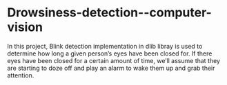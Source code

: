 # Drowsiness-detection--computer-vision
In this project, Blink detection implementation in dlib libray is used to determine how long a given person’s eyes have been closed for. If there eyes have been closed for a certain amount of time, we’ll assume that they are starting to doze off and play an alarm to wake them up and grab their attention.
